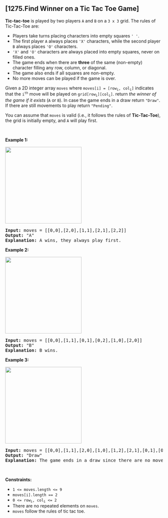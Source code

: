 ## [1275.Find Winner on a Tic Tac Toe Game]
<p><strong>Tic-tac-toe</strong> is played by two players <code>A</code> and <code>B</code> on a <code>3 x 3</code> grid. The rules of Tic-Tac-Toe are:</p>

<ul>
	<li>Players take turns placing characters into empty squares <code>&#39; &#39;</code>.</li>
	<li>The first player <code>A</code> always places <code>&#39;X&#39;</code> characters, while the second player <code>B</code> always places <code>&#39;O&#39;</code> characters.</li>
	<li><code>&#39;X&#39;</code> and <code>&#39;O&#39;</code> characters are always placed into empty squares, never on filled ones.</li>
	<li>The game ends when there are <strong>three</strong> of the same (non-empty) character filling any row, column, or diagonal.</li>
	<li>The game also ends if all squares are non-empty.</li>
	<li>No more moves can be played if the game is over.</li>
</ul>

<p>Given a 2D integer array <code>moves</code> where <code>moves[i] = [row<sub>i</sub>, col<sub>i</sub>]</code> indicates that the <code>i<sup>th</sup></code> move will be played on <code>grid[row<sub>i</sub>][col<sub>i</sub>]</code>. return <em>the winner of the game if it exists</em> (<code>A</code> or <code>B</code>). In case the game ends in a draw return <code>&quot;Draw&quot;</code>. If there are still movements to play return <code>&quot;Pending&quot;</code>.</p>

<p>You can assume that <code>moves</code> is valid (i.e., it follows the rules of <strong>Tic-Tac-Toe</strong>), the grid is initially empty, and <code>A</code> will play first.</p>

<p>&nbsp;</p>
<p><strong class="example">Example 1:</strong></p>
<img alt="" src="https://assets.leetcode.com/uploads/2021/09/22/xo1-grid.jpg" style="width: 244px; height: 245px;" />
<pre>
<strong>Input:</strong> moves = [[0,0],[2,0],[1,1],[2,1],[2,2]]
<strong>Output:</strong> &quot;A&quot;
<strong>Explanation:</strong> A wins, they always play first.
</pre>

<p><strong class="example">Example 2:</strong></p>
<img alt="" src="https://assets.leetcode.com/uploads/2021/09/22/xo2-grid.jpg" style="width: 244px; height: 245px;" />
<pre>
<strong>Input:</strong> moves = [[0,0],[1,1],[0,1],[0,2],[1,0],[2,0]]
<strong>Output:</strong> &quot;B&quot;
<strong>Explanation:</strong> B wins.
</pre>

<p><strong class="example">Example 3:</strong></p>
<img alt="" src="https://assets.leetcode.com/uploads/2021/09/22/xo3-grid.jpg" style="width: 244px; height: 245px;" />
<pre>
<strong>Input:</strong> moves = [[0,0],[1,1],[2,0],[1,0],[1,2],[2,1],[0,1],[0,2],[2,2]]
<strong>Output:</strong> &quot;Draw&quot;
<strong>Explanation:</strong> The game ends in a draw since there are no moves to make.
</pre>

<p>&nbsp;</p>
<p><strong>Constraints:</strong></p>

<ul>
	<li><code>1 &lt;= moves.length &lt;= 9</code></li>
	<li><code>moves[i].length == 2</code></li>
	<li><code>0 &lt;= row<sub>i</sub>, col<sub>i</sub> &lt;= 2</code></li>
	<li>There are no repeated elements on <code>moves</code>.</li>
	<li><code>moves</code> follow the rules of tic tac toe.</li>
</ul>
